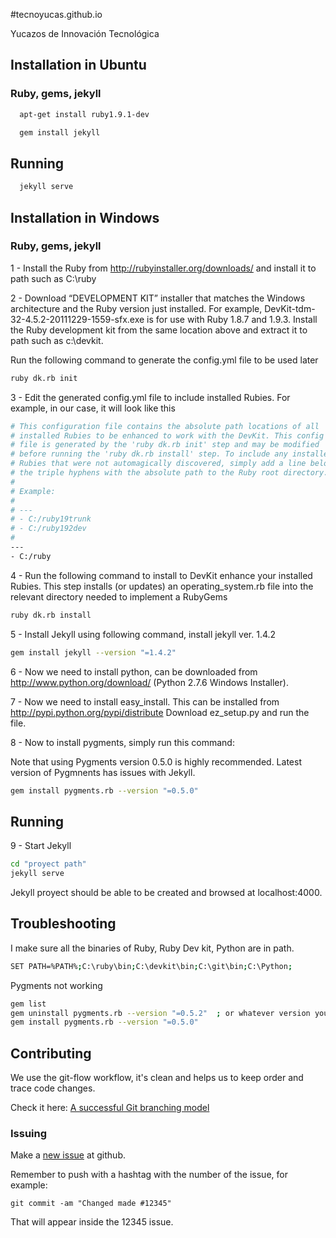 ﻿#tecnoyucas.github.io

Yucazos de Innovación Tecnológica

## Installation in Ubuntu

### Ruby, gems, jekyll

```bash
  apt-get install ruby1.9.1-dev

  gem install jekyll
```
## Running

```bash
  jekyll serve
```

## Installation in Windows

### Ruby, gems, jekyll
1 - Install the Ruby from http://rubyinstaller.org/downloads/ and install it to path such as C:\ruby

2 - Download “DEVELOPMENT KIT” installer that matches the Windows architecture and the Ruby version just installed. For example, DevKit-tdm-32-4.5.2-20111229-1559-sfx.exe is for use with Ruby 1.8.7 and 1.9.3. Install the Ruby development kit from the same location above and extract it to path such as c:\devkit.

Run the following command to generate the config.yml file to be used later

```bash
ruby dk.rb init
```

3 - Edit the generated config.yml file to include installed Rubies. For example, in our case, it will look like this

```bash
# This configuration file contains the absolute path locations of all
# installed Rubies to be enhanced to work with the DevKit. This config
# file is generated by the 'ruby dk.rb init' step and may be modified
# before running the 'ruby dk.rb install' step. To include any installed
# Rubies that were not automagically discovered, simply add a line below
# the triple hyphens with the absolute path to the Ruby root directory.
#
# Example:
#
# ---
# - C:/ruby19trunk
# - C:/ruby192dev
#
---
- C:/ruby
```

4 - Run the following command to install to DevKit enhance your installed Rubies. This step installs (or updates) an operating_system.rb file into the relevant directory needed to implement a RubyGems
```bash
ruby dk.rb install
```

5 - Install Jekyll using following command, install jekyll ver. 1.4.2 
```bash
gem install jekyll --version "=1.4.2"
```
6 - Now we need to install python, can be downloaded from http://www.python.org/download/ (Python 2.7.6 Windows Installer).

7 - Now we need to install easy_install. This can be installed from http://pypi.python.org/pypi/distribute Download ez_setup.py and run the file.

8 - Now to install pygments, simply run this command:

Note that using Pygments version 0.5.0 is highly recommended. Latest version of Pygmnents has issues with Jekyll.

```bash
gem install pygments.rb --version "=0.5.0"
```

## Running

9 - Start Jekyll
```bash
cd "proyect path"
jekyll serve
```

Jekyll proyect should be able to be created and browsed at localhost:4000.

## Troubleshooting

I make sure all the binaries of Ruby, Ruby Dev kit, Python are in path.

```bash
SET PATH=%PATH%;C:\ruby\bin;C:\devkit\bin;C:\git\bin;C:\Python;
```
Pygments not working

```bash
gem list
gem uninstall pygments.rb --version "=0.5.2"  ; or whatever version you got installed
gem install pygments.rb --version "=0.5.0"
```

## Contributing

We use the git-flow workflow, it's clean and helps us to keep order and trace code changes.

Check it here: [A successful Git branching model](http://nvie.com/posts/a-successful-git-branching-model/)

### Issuing

Make a [new issue](https://github.com/tecnoyucas/tecnoyucas.github.io/issues/new) at github.

Remember to push with a hashtag with the number of the issue, for example:

    git commit -am "Changed made #12345"

That will appear inside the 12345 issue.
